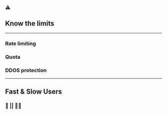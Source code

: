 <!-- sectionTitle: 4. Know the limits -->
<!-- note
- Any application would have some sort of system constraints and the API we tested was no different and these limits should be factored in to the performance test
-->
### ⚠️
## Know the limits

---
<!-- note
- In our case each one of our API users had rate limiting, so we couldn't send huge amount of load from a single account, which meant we had to generate thousands and thousands of users and rotate as we run the tests.

- some other limits out there to consider include quota or ddos protection mechanisms which should be factored into your performance test suite where possible.
-->
### Rate limiting
### Quota 
### DDOS protection

---
<!-- note
- In order to test rate limiting, we made a conscious decision to have 2 types of API clients in our tests. Fast users to simulate high frequency trading bots and slow users to simulate humans who automated submission of orders from excel spread sheet or other means.

- While its not necessary to build this into a performance test suite, in our case it made sense to ensure the rate limiting works as expected since its not something you can test in your functional tests especially if rate limiting is not build in the actual application and you use an API gateway.
-->

## Fast & Slow Users
### 🤖 || 👩‍💻
